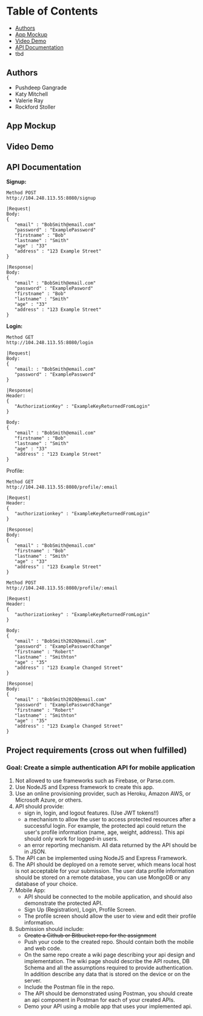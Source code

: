 # Table of Contents
- [Authors](#authors)
- [App Mockup](#mockup)
- [Video Demo](#demo)
- [API Documentation](#documentation)
- tbd

## Authors <a name="authors"></a>
- Pushdeep Gangrade
- Katy Mitchell
- Valerie Ray
- Rockford Stoller

## App Mockup <a name="mockup"></a>

## Video Demo <a name="demo"></a>

## API Documentation <a name="documentation"></a>
<strong>Signup:</strong>
```
Method POST
http://104.248.113.55:8080/signup

|Request|
Body:
{
   "email" : "BobSmith@email.com"
   "password" : "ExamplePassword"
   "firstname" : "Bob"
   "lastname" : "Smith"
   "age" : "33"
   "address" : "123 Example Street"
}

|Response|
Body:
{
   "email" : "BobSmith@email.com"
   "password" : "ExamplePasword"
   "firstname" : "Bob"
   "lastname" : "Smith"
   "age" : "33"
   "address" : "123 Example Street"
}
```
<strong>Login:</strong>
```
Method GET
http://104.248.113.55:8080/login

|Request|
Body:
{
   "email: : "BobSmith@email.com"
   "password" : "ExamplePassword"
}

|Response|
Header:
{
   "AuthorizationKey" : "ExampleKeyReturnedFromLogin"
}

Body:
{
   "email" : "BobSmith@email.com"
   "firstname" : "Bob"
   "lastname" : "Smith"
   "age" : "33"
   "address" : "123 Example Street"
}
```
Profile:
```
Method GET
http://104.248.113.55:8080/profile/:email

|Request|
Header:
{
   "authorizationkey" : "ExampleKeyReturnedFromLogin"
}

|Response|
Body:
{
   "email" : "BobSmith@email.com"
   "firstname" : "Bob"
   "lastname" : "Smith"
   "age" : "33"
   "address" : "123 Example Street"
}
```
```
Method POST
http://104.248.113.55:8080/profile/:email

|Request|
Header:
{
   "authorizationkey" : "ExampleKeyReturnedFromLogin"
}

Body:
{
   "email" : "BobSmith2020@email.com"
   "password" : "ExamplePasswordChange"
   "firstname" : "Robert"
   "lastname" : "Smithton"
   "age" : "35"
   "address" : "123 Example Changed Street"
}

|Response|
Body:
{
   "email" : "BobSmith2020@email.com"
   "password" : "ExamplePasswordChange"
   "firstname" : "Robert"
   "lastname" : "Smithton"
   "age" : "35"
   "address" : "123 Example Changed Street"
}
```

## Project requirements (cross out when fulfilled)
### Goal: Create a simple authentication API for mobile application
1. Not allowed to use frameworks such as Firebase, or Parse.com. 
2. Use NodeJS and Express framework to create this app.
3. Use an online provisioning provider, such as Heroku, Amazon AWS, or Microsoft Azure, or others.
4. API should provide:
   - sign in, login, and logout features. (Use JWT tokens!!)
   - a mechanism to allow the user to access protected resources after a successful login. For example, the protected api could return the user's profile information (name, age, weight, address). This api should only work for logged-in users.
   - an error reporting mechanism. All data returned by the API should be in JSON.
5. The API can be implemented using NodeJS and Express Framework.
6. The API should be deployed on a remote server, which means local host is not acceptable for your submission. The user data profile information should be stored on a remote database, you can use MongoDB or any database of your choice.
7. Mobile App: 
   - API should be connected to the mobile application, and should also demonstrate the protected API.
   - Sign Up (Registration), Login, Profile Screen.
   - The profile screen should allow the user to view and edit their profile information.
8. Submission should include:
   - ~~Create a Github or Bitbucket repo for the assignment~~
   - Push your code to the created repo. Should contain both the mobile and web code. 
   - On the same repo create a wiki page describing your api design and implementation. The wiki page should describe the API routes, DB Schema and all the assumptions required to provide authentication. In addition describe any data that is stored on the device or on the server.
   - Include the Postman file in the repo.
   - The API should be demonstrated using Postman, you should create an api component in Postman for each of your created APIs.
   - Demo your API using a mobile app that uses your implemented api.

